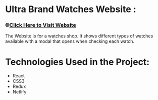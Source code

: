 # Ultra Brand Watches Website :

### 🌐[Click Here to Visit Website](https://ultra-brand.netlify.app/)

The Website is for a watches shop.
It shows different types of watches available with a modal that opens when checking each watch.

# Technologies Used in the Project:

- React
- CSS3
- Redux
- Netlify
